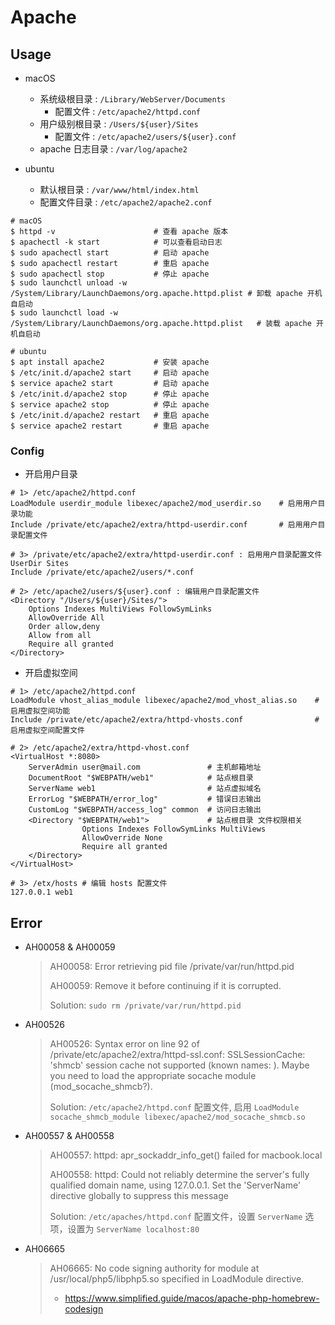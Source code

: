 # Apache

## Usage
    
- macOS
    * 系统级根目录 : `/Library/WebServer/Documents`
        + 配置文件 : `/etc/apache2/httpd.conf`
    * 用户级别根目录 : `/Users/${user}/Sites`
        + 配置文件 : `/etc/apache2/users/${user}.conf`
    * apache 日志目录 : `/var/log/apache2`
    
- ubuntu
    * 默认根目录 : `/var/www/html/index.html`
    * 配置文件目录 : `/etc/apache2/apache2.conf`

```shell
# macOS
$ httpd -v                      # 查看 apache 版本
$ apachectl -k start            # 可以查看启动日志
$ sudo apachectl start          # 启动 apache  
$ sudo apachectl restart        # 重启 apache
$ sudo apachectl stop           # 停止 apache 
$ sudo launchctl unload -w /System/Library/LaunchDaemons/org.apache.httpd.plist # 卸载 apache 开机自启动
$ sudo launchctl load -w /System/Library/LaunchDaemons/org.apache.httpd.plist   # 装载 apache 开机自启动

# ubuntu
$ apt install apache2           # 安装 apache
$ /etc/init.d/apache2 start     # 启动 apache
$ service apache2 start         # 启动 apache
$ /etc/init.d/apache2 stop      # 停止 apache
$ service apache2 stop          # 停止 apache
$ /etc/init.d/apache2 restart   # 重启 apache
$ service apache2 restart       # 重启 apache
```

### Config

- 开启用户目录

```shell
# 1> /etc/apache2/httpd.conf
LoadModule userdir_module libexec/apache2/mod_userdir.so    # 启用用户目录功能
Include /private/etc/apache2/extra/httpd-userdir.conf       # 启用用户目录配置文件

# 3> /private/etc/apache2/extra/httpd-userdir.conf : 启用用户目录配置文件
UserDir Sites
Include /private/etc/apache2/users/*.conf

# 2> /etc/apache2/users/${user}.conf : 编辑用户目录配置文件
<Directory "/Users/${user}/Sites/">
    Options Indexes MultiViews FollowSymLinks
    AllowOverride All
    Order allow,deny
    Allow from all
    Require all granted
</Directory>
```

- 开启虚拟空间

```shell
# 1> /etc/apache2/httpd.conf
LoadModule vhost_alias_module libexec/apache2/mod_vhost_alias.so    # 启用虚拟空间功能
Include /private/etc/apache2/extra/httpd-vhosts.conf                # 启用虚拟空间配置文件

# 2> /etc/apache2/extra/httpd-vhost.conf
<VirtualHost *:8080>
    ServerAdmin user@mail.com               # 主机邮箱地址
    DocumentRoot "$WEBPATH/web1"            # 站点根目录
    ServerName web1                         # 站点虚拟域名
    ErrorLog "$WEBPATH/error_log"           # 错误日志输出
    CustomLog "$WEBPATH/access_log" common  # 访问日志输出
    <Directory "$WEBPATH/web1">             # 站点根目录 文件权限相关
                Options Indexes FollowSymLinks MultiViews
                AllowOverride None
                Require all granted
    </Directory>
</VirtualHost>

# 3> /etx/hosts # 编辑 hosts 配置文件
127.0.0.1 web1
```

## Error

- AH00058 & AH00059
    > AH00058: Error retrieving pid file /private/var/run/httpd.pid
    > 
    > AH00059: Remove it before continuing if it is corrupted.
    >
    > Solution: `sudo rm /private/var/run/httpd.pid`

- AH00526
    > AH00526: Syntax error on line 92 of /private/etc/apache2/extra/httpd-ssl.conf:
     SSLSessionCache: 'shmcb' session cache not supported (known names: ). Maybe you need to load the appropriate socache module (mod_socache_shmcb?).
    >
    > Solution: `/etc/apache2/httpd.conf` 配置文件, 启用 `LoadModule socache_shmcb_module libexec/apache2/mod_socache_shmcb.so`

- AH00557 & AH00558
    > AH00557: httpd: apr_sockaddr_info_get() failed for macbook.local
    >
    > AH00558: httpd: Could not reliably determine the server's fully qualified domain name, using 127.0.0.1. Set the 'ServerName' directive globally to suppress this message
    >
    > Solution: `/etc/apaches/httpd.conf` 配置文件，设置 `ServerName` 选项，设置为 `ServerName localhost:80`

- AH06665
    > AH06665: No code signing authority for module at /usr/local/php5/libphp5.so specified in LoadModule directive.
    > 
    > - https://www.simplified.guide/macos/apache-php-homebrew-codesign
